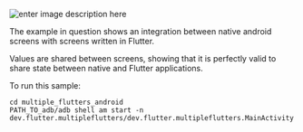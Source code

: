 ![enter image description here](https://media4.giphy.com/media/FOTHu5Y669jCxeGWN7/giphy.gif?cid=790b7611ed479c5f95ce04a69999347efd7772476bf25ef6&rid=giphy.gif&ct=g)

The example in question shows an integration between native android screens with screens written in Flutter.

Values ​​are shared between screens, showing that it is perfectly valid to share state between native and Flutter applications.

To run this sample:

```
cd multiple_flutters_android
PATH_TO_adb/adb shell am start -n dev.flutter.multipleflutters/dev.flutter.multipleflutters.MainActivity
```